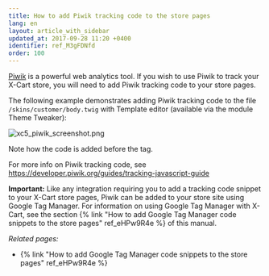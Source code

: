 ```yaml
---
title: How to add Piwik tracking code to the store pages
lang: en
layout: article_with_sidebar
updated_at: 2017-09-28 11:20 +0400
identifier: ref_M3gFDNfd
order: 100
---
```


[Piwik](https://piwik.org/ "How to add Piwik tracking code to the store pages") is a powerful web analytics tool. If you wish to use Piwik to track your X-Cart store, you will need to add Piwik tracking code to your store pages.

The following example demonstrates adding Piwik tracking code to the file `/skins/customer/body.twig` with Template editor (available via the module Theme Tweaker):

   ![xc5_piwik_screenshot.png]({{site.baseurl}}/attachments/ref_M3gFDNfd/xc5_piwik_screenshot.png)

Note how the code is added before the </head> tag.

For more info on Piwik tracking code, see https://developer.piwik.org/guides/tracking-javascript-guide

**Important:** Like any integration requiring you to add a tracking code snippet to your X-Cart store pages, Piwik can be added to your store site using Google Tag Manager. For information on using Google Tag Manager with X-Cart, see the section {% link "How to add Google Tag Manager code snippets to the store pages" ref_eHPw9R4e %} of this manual.

_Related pages:_

* {% link "How to add Google Tag Manager code snippets to the store pages" ref_eHPw9R4e %}
